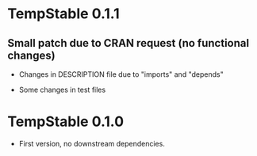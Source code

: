 # TempStable 0.1.1

## Small patch due to CRAN request (no functional changes)

* Changes in DESCRIPTION file due to "imports" and "depends" 

* Some changes in test files


# TempStable 0.1.0

* First version, no downstream dependencies.
